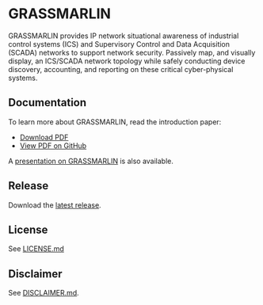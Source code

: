 # GRASSMARLIN

GRASSMARLIN provides IP network situational awareness of industrial control systems (ICS) and Supervisory Control and Data Acquisition (SCADA) networks to support network security. Passively map, and visually display, an ICS/SCADA network topology while safely conducting device discovery, accounting, and reporting on these critical cyber-physical systems.

## Documentation

To learn more about GRASSMARLIN, read the introduction paper:
* [Download PDF](https://github.com/iadgov/GRASSMARLIN/raw/master/GRASSMARLIN.pdf)
* [View PDF on GitHub](https://github.com/iadgov/GRASSMARLIN/blob/master/GRASSMARLIN.pdf)

A [presentation on GRASSMARLIN](http://sites.nationalacademies.org/cs/groups/depssite/documents/webpage/deps_169632.pdf) is also available.

## Release

Download the [latest release](https://github.com/iadgov/GRASSMARLIN/releases/latest).

## License

See [LICENSE.md](./LICENSE.md)

## Disclaimer

See [DISCLAIMER.md](./DISCLAIMER.md).

